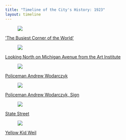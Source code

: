 ```yaml
---
title: "Timeline of the City's History: 1923"
layout: timeline
---
```


<div class="tile is-ancestor">
  <div class="tile is-parent">
    <article class="tile is-child box">
        <a href="/historical/timeline/1923/267" title="'The Busiest Corner of the World'">
            <figure class="image is-128x128">
                <img src="/img/timeline/1923/small/267.jpg"">
            </figure>
            <div class="content">
                <p>'The Busiest Corner of the World'</p>
            </div>
        </a>
    </article>
  </div>
  <div class="tile is-parent">
    <article class="tile is-child box">
        <a href="/historical/timeline/1923/254" title="Looking North on Michigan Avenue from the Art Institute">
            <figure class="image is-128x128">
                <img src="/img/timeline/1923/small/254.jpg">
            </figure>
            <div class="content">
                <p>Looking North on Michigan Avenue from the Art Institute</p>
            </div>    
        </a>
    </article>
  </div>
  <div class="tile is-parent">
    <article class="tile is-child box">
        <a href="/historical/timeline/1923/439" title="Policeman Andrew Wodarczyk">
            <figure class="image is-128x128">
                <img src="/img/timeline/1923/small/439.jpg">
            </figure>
            <div class="content">
                <p>Policeman Andrew Wodarczyk</p>
            </div>  
        </a>  
    </article>
  </div>
</div>

<div class="tile is-ancestor">
  <div class="tile is-parent">
    <article class="tile is-child box">
        <a href="/historical/timeline/1923/440" title="Policeman Andrew Wodarczyk, Sign">
            <figure class="image is-128x128">
                <img src="/img/timeline/1923/small/440.jpg">
            </figure>
            <div class="content">
                <p>Policeman Andrew Wodarczyk, Sign</p>
            </div>
        </a>
    </article>
  </div>
  <div class="tile is-parent">
    <article class="tile is-child box">
        <a href="/historical/timeline/1923/268" title="State Street">
            <figure class="image is-128x128">
                <img src="/img/timeline/1923/small/268.jpg">
            </figure>
            <div class="content">
                <p>State Street</p>
            </div>    
        </a>
    </article>
  </div>
  <div class="tile is-parent">
    <article class="tile is-child box">
        <a href="/historical/timeline/1923/441" title="Yellow Kid Weil">
            <figure class="image is-128x128">
                <img src="/img/timeline/1923/small/441.jpg">
            </figure>
            <div class="content">
                <p>Yellow Kid Weil</p>
            </div>  
        </a>  
    </article>
  </div>
</div>
